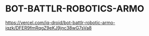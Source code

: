 # BOT-BATTLR-ROBOTICS-ARMO
https://vercel.com/iq-droid/bot-battlr-robotic-armo-iqzk/DFER9fmRqgZ9eKJ9jnc38wG7sVa8

